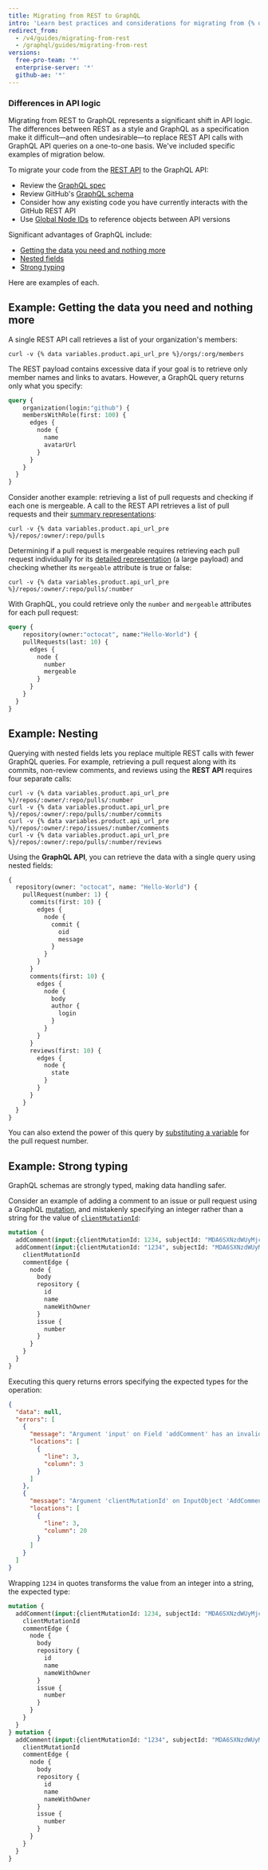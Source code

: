 ```yaml
---
title: Migrating from REST to GraphQL
intro: 'Learn best practices and considerations for migrating from {% data variables.product.prodname_dotcom %}''s REST API to {% data variables.product.prodname_dotcom %}''s GraphQL API.'
redirect_from:
  - /v4/guides/migrating-from-rest
  - /graphql/guides/migrating-from-rest
versions:
  free-pro-team: '*'
  enterprise-server: '*'
  github-ae: '*'
---
```


### Differences in API logic

Migrating from REST to GraphQL represents a significant shift in API logic. The differences between REST as a style and GraphQL as a specification make it difficult&mdash;and often undesirable&mdash;to replace REST API calls with GraphQL API queries on a one-to-one basis. We've included specific examples of migration below.

To migrate your code from the [REST API](/v3) to the GraphQL API:

- Review the [GraphQL spec](https://graphql.github.io/graphql-spec/June2018/)
- Review GitHub's [GraphQL schema](/v4/reference/)
- Consider how any existing code you have currently interacts with the GitHub REST API
- Use [Global Node IDs](/v4/guides/using-global-node-ids) to reference objects between API versions

Significant advantages of GraphQL include:

- [Getting the data you need and nothing more](#example-getting-the-data-you-need-and-nothing-more)
- [Nested fields](#example-nesting)
- [Strong typing](#example-strong-typing)

Here are examples of each.

## Example: Getting the data you need and nothing more

A single REST API call retrieves a list of your organization's members:
```shell
curl -v {% data variables.product.api_url_pre %}/orgs/:org/members
```

The REST payload contains excessive data if your goal is to retrieve only member names and links to avatars. However, a GraphQL query returns only what you specify:

```graphql
query {
    organization(login:"github") {
    membersWithRole(first: 100) {
      edges {
        node {
          name
          avatarUrl
        }
      }
    }
  }
}
```

Consider another example: retrieving a list of pull requests and checking if each one is mergeable. A call to the REST API retrieves a list of pull requests and their [summary representations](/v3/#summary-representations):
```shell
curl -v {% data variables.product.api_url_pre %}/repos/:owner/:repo/pulls
```

Determining if a pull request is mergeable requires retrieving each pull request individually for its [detailed representation](/v3/#detailed-representations) (a large payload) and checking whether its `mergeable` attribute is true or false:
```shell
curl -v {% data variables.product.api_url_pre %}/repos/:owner/:repo/pulls/:number
```

With GraphQL, you could retrieve only the `number` and `mergeable` attributes for each pull request:

```graphql
query {
    repository(owner:"octocat", name:"Hello-World") {
    pullRequests(last: 10) {
      edges {
        node {
          number
          mergeable
        }
      }
    }
  }
}
```

## Example: Nesting

Querying with nested fields lets you replace multiple REST calls with fewer GraphQL queries. For example, retrieving a pull request along with its commits, non-review comments, and reviews using the **REST API** requires four separate calls:
```shell
curl -v {% data variables.product.api_url_pre %}/repos/:owner/:repo/pulls/:number
curl -v {% data variables.product.api_url_pre %}/repos/:owner/:repo/pulls/:number/commits
curl -v {% data variables.product.api_url_pre %}/repos/:owner/:repo/issues/:number/comments
curl -v {% data variables.product.api_url_pre %}/repos/:owner/:repo/pulls/:number/reviews
```

Using the **GraphQL API**, you can retrieve the data with a single query using nested fields:

```graphql
{
  repository(owner: "octocat", name: "Hello-World") {
    pullRequest(number: 1) {
      commits(first: 10) {
        edges {
          node {
            commit {
              oid
              message
            }
          }
        }
      }
      comments(first: 10) {
        edges {
          node {
            body
            author {
              login
            }
          }
        }
      }
      reviews(first: 10) {
        edges {
          node {
            state
          }
        }
      }
    }
  }
}
```

You can also extend the power of this query by [substituting a variable](/v4/guides/forming-calls/#working-with-variables) for the pull request number.

## Example: Strong typing

GraphQL schemas are strongly typed, making data handling safer.

Consider an example of adding a comment to an issue or pull request using a GraphQL [mutation](/v4/mutation), and mistakenly specifying an integer rather than a string for the value of [`clientMutationId`](/v4/mutation/addcomment/):

```graphql
mutation {
  addComment(input:{clientMutationId: 1234, subjectId: "MDA6SXNzdWUyMjcyMDA2MTT=", body: "Looks good to me!"}) mutation {
  addComment(input:{clientMutationId: "1234", subjectId: "MDA6SXNzdWUyMjcyMDA2MTT=", body: "Looks good to me!"}) {
    clientMutationId
    commentEdge {
      node {
        body
        repository {
          id
          name
          nameWithOwner
        }
        issue {
          number
        }
      }
    }
  }
}
```

Executing this query returns errors specifying the expected types for the operation:

```json
{
  "data": null,
  "errors": [
    {
      "message": "Argument 'input' on Field 'addComment' has an invalid value. Expected type 'AddCommentInput!'.",
      "locations": [
        {
          "line": 3,
          "column": 3
        }
      ]
    },
    {
      "message": "Argument 'clientMutationId' on InputObject 'AddCommentInput' has an invalid value. Expected type 'String'.",
      "locations": [
        {
          "line": 3,
          "column": 20
        }
      ]
    }
  ]
}
```

Wrapping `1234` in quotes transforms the value from an integer into a string, the expected type:

```graphql
mutation {
  addComment(input:{clientMutationId: 1234, subjectId: "MDA6SXNzdWUyMjcyMDA2MTT=", body: "Looks good to me!"}) {
    clientMutationId
    commentEdge {
      node {
        body
        repository {
          id
          name
          nameWithOwner
        }
        issue {
          number
        }
      }
    }
  }
} mutation {
  addComment(input:{clientMutationId: "1234", subjectId: "MDA6SXNzdWUyMjcyMDA2MTT=", body: "Looks good to me!"}) {
    clientMutationId
    commentEdge {
      node {
        body
        repository {
          id
          name
          nameWithOwner
        }
        issue {
          number
        }
      }
    }
  }
}
```
